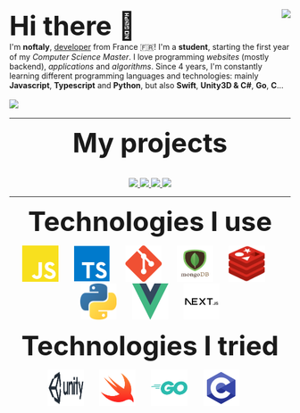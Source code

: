 
<img align="right" src="https://github-readme-stats.vercel.app/api?username=noftaly&show_icons=true&hide_border=true" />
<font size="10">
<b>Hi there 👋</b>
</font>
<br>
I'm <b>noftaly</b>, <u>developer</u> from France 🇫🇷! I'm a <b>student</b>, starting the first year of my <i>Computer Science Master</i>. I love programming <i>websites</i> (mostly backend), <i>applications</i> and <i>algorithms</i>. Since 4 years, I'm constantly learning different programming languages and technologies: mainly <b>Javascript</b>, <b>Typescript</b> and <b>Python</b>, but also <b>Swift</b>, <b>Unity3D & C#</b>, <b>Go</b>, <b>C</b>...
<br><br>
<img src="https://img.shields.io/badge/DISCORD-noftaly%230359-7289DA?style=for-the-badge" />

___

<p align="center">
	<font size="10">
		<b>My projects</b>
	</font>
	<br>
	<br>
	<br>
	<a href="https://github.com/Skript-MC/Swan">
		<img src="https://github-readme-stats.vercel.app/api/pin/?username=Skript-MC&repo=Swan" />
	</a>
	<a href="https://github.com/noftaly/nipinit">
		<img src="https://github-readme-stats.vercel.app/api/pin/?username=noftaly&repo=nipinit" />
	</a>
	<a href="https://github.com/noftaly/minefield">
		<img src="https://github-readme-stats.vercel.app/api/pin/?username=noftaly&repo=MineField" />
	</a>
	<a href="https://github.com/noftaly/laddergame">
		<img src="https://github-readme-stats.vercel.app/api/pin/?username=noftaly&repo=LadderGame" />
	</a>
</p>

___

<p align="center">
	<font size="10">
		<b>Technologies I use</b>
	</font>
</p>

<p align="center">
	<img src="./images/javascript.png" width="65" height="65" />
	&nbsp;&nbsp;&nbsp;&nbsp;&nbsp;
	<img src="./images/typescript.png" width="65" height="65" />
	&nbsp;&nbsp;&nbsp;&nbsp;&nbsp;
	<img src="./images/git.png" width="65" height="65" />
	&nbsp;&nbsp;&nbsp;&nbsp;&nbsp;
	<img src="./images/mongodb.png" width="65" height="65" />
	&nbsp;&nbsp;&nbsp;&nbsp;&nbsp;
	<img src="./images/redis.png" width="65" height="65" />
	&nbsp;&nbsp;&nbsp;&nbsp;&nbsp;
	<img src="./images/python.png" width="65" height="65" />
	&nbsp;&nbsp;&nbsp;&nbsp;&nbsp;
	<img src="./images/vuejs.png" width="65" height="65" />
	&nbsp;&nbsp;&nbsp;&nbsp;&nbsp;
	<img src="./images/nextjs.png" width="65" height="65" />
</p>

<p align="center">
	<font size="10">
		<b>Technologies I tried</b>
	</font>
</p>

<p align="center">
	<img src="./images/unity.png" width="65" height="65" />
	&nbsp;&nbsp;&nbsp;&nbsp;&nbsp;
	<img src="./images/swift.png" width="65" height="65" />
	&nbsp;&nbsp;&nbsp;&nbsp;&nbsp;
	<img src="./images/go.png" width="65" height="65" />
	&nbsp;&nbsp;&nbsp;&nbsp;&nbsp;
	<img src="./images/c.png" width="65" height="65" />
	&nbsp;&nbsp;&nbsp;&nbsp;&nbsp;
</p>
